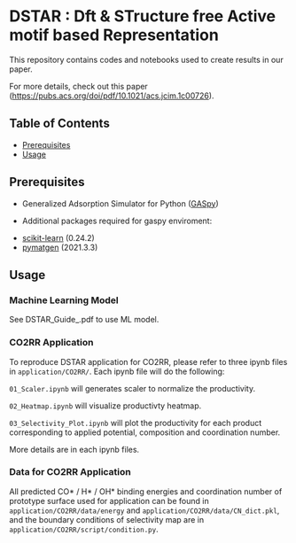 # DSTAR : **D**ft & STructure free Active motif based Representation

This repository contains codes and notebooks used to create results in our paper.

For more details, check out this paper (https://pubs.acs.org/doi/pdf/10.1021/acs.jcim.1c00726).

## Table of Contents

- [Prerequisites](#prerequisites)
- [Usage](#usage)

## Prerequisites
* Generalized Adsorption Simulator for Python ([GASpy](https://github.com/ulissigroup/GASpy))

* Additional packages required for gaspy enviroment:
- [scikit-learn](http://scikit-learn.org/stable/) (0.24.2)
- [pymatgen](http://pymatgen.org) (2021.3.3)

## Usage
### Machine Learning Model
See DSTAR_Guide_.pdf to use ML model.

### CO2RR Application
To reproduce DSTAR application for CO2RR, please refer to three ipynb files in `application/CO2RR/`. Each ipynb file will do the following: 

`01_Scaler.ipynb` will generates scaler to normalize the productivity.

`02_Heatmap.ipynb` will visualize productivty heatmap.

`03_Selectivity_Plot.ipynb` will plot the productivity for each product corresponding to applied potential, composition and coordination number.

More details are in each ipynb files.

### Data for CO2RR Application
All predicted CO* / H* / OH* binding energies and coordination number of prototype surface used for application can be found in `application/CO2RR/data/energy` and `application/CO2RR/data/CN_dict.pkl`, and the boundary conditions of selectivity map are in `application/CO2RR/script/condition.py`.

